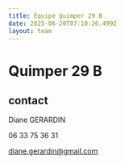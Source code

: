 ```yaml
---
title: Équipe Quimper 29 B
date: 2025-06-20T07:10:26.499Z
layout: team
---
```


# Quimper 29 B



## contact 

Diane GERARDIN

06 33 75 36 31

diane.gerardin@gmail.com

